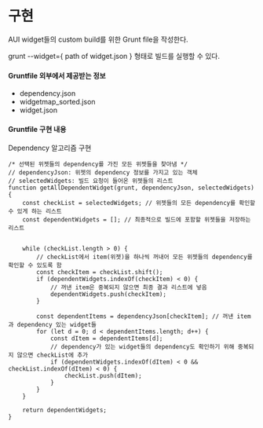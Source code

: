 # 구현

AUI widget들의 custom build를 위한 Grunt file을 작성한다.

grunt --widget={ path of widget.json } 형태로 빌드를 실행할 수 있다.

#### Gruntfile 외부에서 제공받는 정보 <a id="CustomBuild&#xB97C;&#xC704;&#xD55C;Gruntfile-Gruntfile&#xC678;&#xBD80;&#xC5D0;&#xC11C;&#xC81C;&#xACF5;&#xBC1B;&#xB294;&#xC815;&#xBCF4;"></a>

* dependency.json
* widgetmap\_sorted.json
* widget.json

#### Gruntfile 구현 내용 <a id="CustomBuild&#xB97C;&#xC704;&#xD55C;Gruntfile-Gruntfile&#xAD6C;&#xD604;&#xB0B4;&#xC6A9;"></a>

Dependency 알고리즘 구현

```text
/* 선택된 위젯들의 dependency를 가진 모든 위젯들을 찾아냄 */
// dependencyJson: 위젯의 dependency 정보를 가지고 있는 객체
// selectedWidgets: 빌드 요청이 들어온 위젯들의 리스트
function getAllDependentWidget(grunt, dependencyJson, selectedWidgets) {
    const checkList = selectedWidgets; // 위젯들의 모든 dependency를 확인할 수 있게 하는 리스트
    const dependentWidgets = []; // 최종적으로 빌드에 포함할 위젯들을 저장하는 리스트
 
 
    while (checkList.length > 0) {
        // checkList에서 item(위젯)을 하나씩 꺼내어 모든 위젯들의 dependency를 확인할 수 있도록 함
        const checkItem = checkList.shift();
        if (dependentWidgets.indexOf(checkItem) < 0) {
            // 꺼낸 item은 중복되지 않으면 최종 결과 리스트에 넣음
            dependentWidgets.push(checkItem);
        }
 
        const dependentItems = dependencyJson[checkItem]; // 꺼낸 item과 dependency 있는 widget들
        for (let d = 0; d < dependentItems.length; d++) {
            const dItem = dependentItems[d];
            // dependency가 있는 widget들의 dependency도 확인하기 위해 중복되지 않으면 checkList에 추가
            if (dependentWidgets.indexOf(dItem) < 0 && checkList.indexOf(dItem) < 0) {
                checkList.push(dItem);
            }
        }
    }
 
    return dependentWidgets;
}
```

